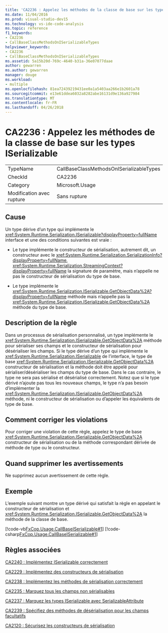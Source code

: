 ```yaml
---
title: 'CA2236 : Appelez les méthodes de la classe de base sur les types ISerializable'
ms.date: 11/04/2016
ms.prod: visual-studio-dev15
ms.technology: vs-ide-code-analysis
ms.topic: reference
f1_keywords:
- CA2236
- CallBaseClassMethodsOnISerializableTypes
helpviewer_keywords:
- CA2236
- CallBaseClassMethodsOnISerializableTypes
ms.assetid: 5a15b20d-769c-4640-b31a-36e07077daae
author: gewarren
ms.author: gewarren
manager: douge
ms.workload:
- multiple
ms.openlocfilehash: 81ea72439219431ee0a1a5403aa266e1b2601a78
ms.sourcegitcommit: e13e61ddea6032a8282abe16131d9e136a927984
ms.translationtype: MT
ms.contentlocale: fr-FR
ms.lasthandoff: 04/26/2018
---
```

# <a name="ca2236-call-base-class-methods-on-iserializable-types"></a>CA2236 : Appelez les méthodes de la classe de base sur les types ISerializable
|||
|-|-|
|TypeName|CallBaseClassMethodsOnISerializableTypes|
|CheckId|CA2236|
|Category|Microsoft.Usage|
|Modification avec rupture|Sans rupture|

## <a name="cause"></a>Cause
 Un type dérive d’un type qui implémente le <xref:System.Runtime.Serialization.ISerializable?displayProperty=fullName> interface et une des conditions suivantes est vraie :

-   Le type implémente le constructeur de sérialisation, autrement dit, un constructeur avec le <xref:System.Runtime.Serialization.SerializationInfo?displayProperty=fullName>, <xref:System.Runtime.Serialization.StreamingContext?displayProperty=fullName> la signature de paramètre, mais n’appelle ne pas le constructeur de sérialisation du type de base.

-   Le type implémente le <xref:System.Runtime.Serialization.ISerializable.GetObjectData%2A?displayProperty=fullName> méthode mais n’appelle pas la <xref:System.Runtime.Serialization.ISerializable.GetObjectData%2A> méthode du type de base.

## <a name="rule-description"></a>Description de la règle
 Dans un processus de sérialisation personnalisé, un type implémente le <xref:System.Runtime.Serialization.ISerializable.GetObjectData%2A> méthode pour sérialiser ses champs et le constructeur de sérialisation pour désérialiser les champs. Si le type dérive d’un type qui implémente le <xref:System.Runtime.Serialization.ISerializable> de l’interface, le type de base <xref:System.Runtime.Serialization.ISerializable.GetObjectData%2A> constructeur de sérialisation et la méthode doit être appelé pour sérialiser/désérialiser les champs du type de base. Dans le cas contraire, le type ne sera pas sérialisé et désérialisé correctement. Notez que si le type dérivé n’ajoute pas tous les nouveaux champs, le type n’a pas besoin d’implémenter la <xref:System.Runtime.Serialization.ISerializable.GetObjectData%2A> méthode, ni le constructeur de sérialisation ou d’appeler les équivalents de type de base.

## <a name="how-to-fix-violations"></a>Comment corriger les violations
 Pour corriger une violation de cette règle, appelez le type de base <xref:System.Runtime.Serialization.ISerializable.GetObjectData%2A> constructeur de sérialisation ou de la méthode correspondant dérivée de méthode de type ou le constructeur.

## <a name="when-to-suppress-warnings"></a>Quand supprimer les avertissements
 Ne supprimez aucun avertissement de cette règle.

## <a name="example"></a>Exemple
 L’exemple suivant montre un type dérivé qui satisfait la règle en appelant le constructeur de sérialisation et <xref:System.Runtime.Serialization.ISerializable.GetObjectData%2A> la méthode de la classe de base.

 [!code-vb[FxCop.Usage.CallBaseISerializable#1](../code-quality/codesnippet/VisualBasic/ca2236-call-base-class-methods-on-iserializable-types_1.vb)]
 [!code-csharp[FxCop.Usage.CallBaseISerializable#1](../code-quality/codesnippet/CSharp/ca2236-call-base-class-methods-on-iserializable-types_1.cs)]

## <a name="related-rules"></a>Règles associées
 [CA2240 : Implémentez ISerializable correctement](../code-quality/ca2240-implement-iserializable-correctly.md)

 [CA2229 : Implémentez des constructeurs de sérialisation](../code-quality/ca2229-implement-serialization-constructors.md)

 [CA2238 : Implémentez les méthodes de sérialisation correctement](../code-quality/ca2238-implement-serialization-methods-correctly.md)

 [CA2235 : Marquez tous les champs non sérialisables](../code-quality/ca2235-mark-all-non-serializable-fields.md)

 [CA2237 : Marquez les types ISerializable avec SerializableAttribute](../code-quality/ca2237-mark-iserializable-types-with-serializableattribute.md)

 [CA2239 : Spécifiez des méthodes de désérialisation pour les champs facultatifs](../code-quality/ca2239-provide-deserialization-methods-for-optional-fields.md)

 [CA2120 : Sécurisez les constructeurs de sérialisation](../code-quality/ca2120-secure-serialization-constructors.md)